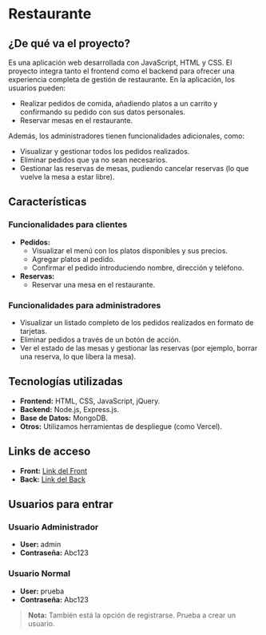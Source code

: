 # Restaurante

## ¿De qué va el proyecto?

Es una aplicación web desarrollada con JavaScript, HTML y CSS. El proyecto integra tanto el frontend como el backend para ofrecer una experiencia completa de gestión de restaurante. En la aplicación, los usuarios pueden:
- Realizar pedidos de comida, añadiendo platos a un carrito y confirmando su pedido con sus datos personales.
- Reservar mesas en el restaurante.

Además, los administradores tienen funcionalidades adicionales, como:
- Visualizar y gestionar todos los pedidos realizados.
- Eliminar pedidos que ya no sean necesarios.
- Gestionar las reservas de mesas, pudiendo cancelar reservas (lo que vuelve la mesa a estar libre).

## Características

### Funcionalidades para clientes
- **Pedidos:** 
  - Visualizar el menú con los platos disponibles y sus precios.
  - Agregar platos al pedido.
  - Confirmar el pedido introduciendo nombre, dirección y teléfono.
- **Reservas:**
  - Reservar una mesa en el restaurante.
  
### Funcionalidades para administradores
- Visualizar un listado completo de los pedidos realizados en formato de tarjetas.
- Eliminar pedidos a través de un botón de acción.
- Ver el estado de las mesas y gestionar las reservas (por ejemplo, borrar una reserva, lo que libera la mesa).

## Tecnologías utilizadas

- **Frontend:** HTML, CSS, JavaScript, jQuery.
- **Backend:** Node.js, Express.js.
- **Base de Datos:** MongoDB.
- **Otros:** Utilizamos herramientas de despliegue (como Vercel).

## Links de acceso

- **Front:** [Link del Front](https://frontdiabolico.vercel.app/)
- **Back:** [Link del Back](https://ejercicio-git-restaurante-back.vercel.app/)

## Usuarios para entrar

### Usuario Administrador
- **User:** admin  
- **Contraseña:** Abc123

### Usuario Normal
- **User:** prueba  
- **Contraseña:** Abc123

> **Nota:** También está la opción de registrarse. Prueba a crear un usuario.
